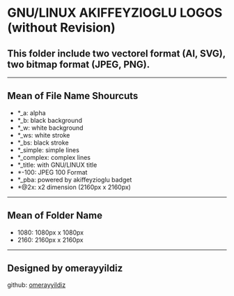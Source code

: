 # GNU/LINUX AKIFFEYZIOGLU LOGOS (without Revision)

## This folder include two vectorel format (AI, SVG), two bitmap format (JPEG, PNG).

---

## Mean of File Name Shourcuts

- *_a: alpha
- *_b: black background
- *_w: white background
- *_ws: white stroke
- *_bs: black stroke
- *_simple: simple lines
- *_complex: complex lines
- *_title: with GNU/LINUX title
- *-100: JPEG 100 Format
- *_pba: powered by akiffeyzioglu badget
- *@2x: x2 dimension (2160px x 2160px)

---

## Mean of Folder Name

- 1080: 1080px x 1080px
- 2160: 2160px x 2160px

---

## Designed by omerayyildiz
github: [omerayyildiz](https://github.com/omerayyildiz)
